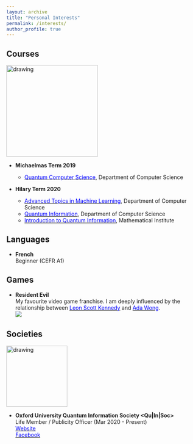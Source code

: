 ```yaml
---
layout: archive
title: "Personal Interests"
permalink: /interests/
author_profile: true
---
```

## Courses  
<a><img src="https://eveningdong.github.io/images/oxford.png" alt="drawing" width="240px"/></a>  
* **Michaelmas Term 2019**  
  + [<span style="color:blue">Quantum Computer Science</span>](https://www.cs.ox.ac.uk/teaching/courses/2019-2020/quantum/), Department of Computer Science  
  
* **Hilary Term 2020**  
  + [<span style="color:blue">Advanced Topics in Machine Learning</span>](https://www.cs.ox.ac.uk/teaching/courses/2019-2020/advml/), Department of Computer Science  
  + [<span style="color:blue">Quantum Information</span>](https://www.cs.ox.ac.uk/teaching/courses/2019-2020/qi/), Department of Computer Science  
  + [<span style="color:blue">Introduction to Quantum Information</span>](https://www.arturekert.com/quantum), Mathematical Institute  


## Languages  
* **French**  
  Beginner (CEFR A1)


## Games
* **Resident Evil**  
My favourite video game franchise. I am deeply influenced by the relationship between [<span style="color:blue">Leon Scott Kennedy</span>](https://residentevil.fandom.com/wiki/Leon_Scott_Kennedy) and [<span style="color:blue">Ada Wong</span>](https://residentevil.fandom.com/wiki/Ada_Wong).  
<a><img src="https://eveningdong.github.io/images/re.gif"/></a>  



## Societies
<a><img src="https://eveningdong.github.io/images/qis.jpg" alt="drawing" width="160px"/></a>  
* **Oxford University Quantum Information Society <Qu|In|Soc>**  
  Life Member / Publicity Officer (Mar 2020 - Present)  
  [<span style="color:blue">Website</span>](https://quantum-information-society.webnode.co.uk/)  
  [<span style="color:blue">Facebook</span>](https://www.facebook.com/quantuminfosoc/)
